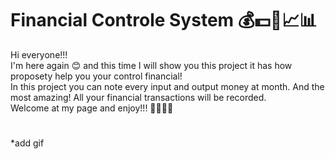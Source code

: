 # Financial Controle System 💰💵🏧📈📊

Hi everyone!!!
<br>
I'm here again 😊 and this time I will show you this project it has how proposety help you your control financial!
<br> 
In this project you can note every input and output money at month. And the most amazing! All your financial transactions will be recorded.
<br>
Welcome at my page and enjoy!!! ✌🏼🤙🏼
<br>
#

*add gif
